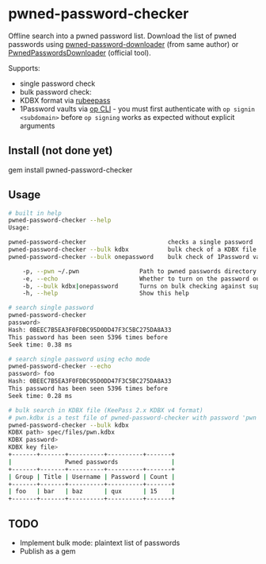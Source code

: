 # pwned-password-checker

Offline search into a pwned password list. Download the list of pwned passwords using [pwned-password-downloader](https://github.com/SaltwaterC/pwned-password-downloader) (from same author) or [PwnedPasswordsDownloader](https://github.com/HaveIBeenPwned/PwnedPasswordsDownloader) (official tool).

Supports:

 * single password check
 * bulk password check:
  * KDBX format via [rubeepass](https://gitlab.com/mjwhitta/rubeepass)
  * 1Password vaults via [op CLI](https://support.1password.com/command-line/) - you must first authenticate with `op signin <subdomain>` before `op signing` works as expected without explicit arguments

## Install (not done yet)

  gem install pwned-password-checker

## Usage

```bash
# built in help
pwned-password-checker --help
Usage:

pwned-password-checker                       checks a single password
pwned-password-checker --bulk kdbx           bulk check of a KDBX file
pwned-password-checker --bulk onepassword    bulk check of 1Password vaults

    -p, --pwn ~/.pwn                 Path to pwned passwords directory. Defaults to ~/.pwn
    -e, --echo                       Whether to turn on the password output in the prompt
    -b, --bulk kdbx|onepassword      Turns on bulk checking against supported backends: kdbx, onepassword
    -h, --help                       Show this help
```

```bash
# search single password
pwned-password-checker
password>
Hash: 0BEEC7B5EA3F0FDBC95D0DD47F3C5BC275DA8A33
This password has been seen 5396 times before
Seek time: 0.38 ms
```

```bash
# search single password using echo mode
pwned-password-checker --echo
password> foo
Hash: 0BEEC7B5EA3F0FDBC95D0DD47F3C5BC275DA8A33
This password has been seen 5396 times before
Seek time: 0.28 ms
```

```bash
# bulk search in KDBX file (KeePass 2.x KDBX v4 format)
# pwn.kdbx is a test file of pwned-password-checker with password 'pwn'
pwned-password-checker --bulk kdbx
KDBX path> spec/files/pwn.kdbx
KDBX password>
KDBX key file>
+-------+-------+----------+----------+-------+
|               Pwned passwords               |
+-------+-------+----------+----------+-------+
| Group | Title | Username | Password | Count |
+-------+-------+----------+----------+-------+
| foo   | bar   | baz      | qux      | 15    |
+-------+-------+----------+----------+-------+
```

## TODO

 * Implement bulk mode: plaintext list of passwords
 * Publish as a gem
